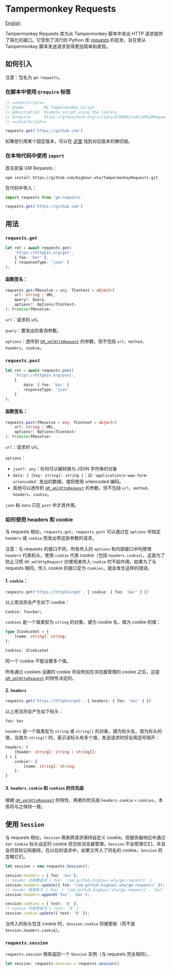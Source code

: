 # Tampermonkey Requests

[English](./README.zh_CN.md)

Tampermonkey Requests 库为从 Tampermonkey 脚本中发出 HTTP 请求提供了简化的接口。它受到了流行的 Python 库 [requests](https://requests.readthedocs.io/en/latest/) 的启发，旨在使从 Tampermonkey 脚本发送请求变得更加简单和直观。

## 如何引入
注意：包名为 `gm-requests`。

### 在脚本中使用 `@require` 标签
```javascript
// ==UserScript==
// @name         My Tampermonkey Script
// @description  Example script using the library
// @require      https://greasyfork.org/scripts/470000/code/GM%20Requests.js
// ==/UserScript==

requests.get('https://github.com')

```

如果想引用某个固定版本，可以在 [这里](https://greasyfork.org/zh-CN/scripts/470000-gm-requests/versions) 找到对应版本的确切值。

### 在本地代码中使用 `import`
首先安装 GM Requests：
```base
npm install https://github.com/bigbowl-wtw/TampermonkeyRequests.git
```
在代码中导入：
```javascript
import requests from 'gm-requests'

requests.get('https://github.com')
```

## 用法
### `requests.get`
```typescript
let ret = await requests.get(
    'https://httpbin.org/get',
    { foo: 'bar' },
    { responseType: 'json' }
);
```

#### 函数签名：
```typescript
requests.get<TResolve = any, TContext = object>(
    url: string | URL,
    query?: Query,
    options?: Options<TContext>
): Promise<TResolve>
```

`url`：请求的 url。

`query`：要发出的查询参数。

`options`：透传到 [`GM_xmlHttpRequest`](https://www.tampermonkey.net/documentation.php?locale=en#api:GM_xmlhttpRequest) 的参数，但不包括 `url`、`method`、`headers`、`cookie`。

### `requests.post`
```typescript
let ret = await requests.post(
    'https://httpbin.org/post',
    {
        data: { foo: 'bar' }
        responseType: 'json'
    }
);
```
#### 函数签名：
```typescript
requests.post<TResolve = any, TContext = object>(
    url: string | URL,
    options?: Options<TContext>
): Promise<TResolve>
```

`url`：请求的 url。

`options`：
- `json?: any`：任何可以被转换为 JSON 字符串的对象
- `data: { [key: string]: string }`：以 `'application/x-www-form-urlencoded'` 发出的数据，值将使用 urlencoded 编码。
- 其他可以透传到 [`GM_xmlHttpRequest`](https://www.tampermonkey.net/documentation.php?locale=en#api:GM_xmlhttpRequest) 的参数，但不包括 `url`、`method`、`headers`、`cookie`。

`json` 和 `data` 只在 `post` 中才其作用。

### 如何使用 headers 和 cookie
与 requests 相似，`requests.get`、`requests.post` 可以通过在 `options` 中指定 `headers` 或 `cookie` 而发出带这些参数的请求。

注意：与 requests 的接口不同，所有传入的 `options` 和内部接口中均使用 `headers` 代表标头，使用 `cookie` 代表 cookie（包括 `headers.cookie`）。这是为了防止习惯 `GM_xmlHttpRequest` 的使用者传入 `cookie` 时不起作用。如果为了与 requests 相同，传入 cookie 的接口定为 `cookies`，就会发生这样的错误。

#### 1. `cookie`：
```typescript
requests.get('https://httpbin/get', { cookie: { foo: 'bar' } })
```
以上用法将会产生如下 cookie：
```text/plain
Cookie: foo=bar;
```
`cookies` 是一个值类型为 `string` 的对象，键为 cookie 名，值为 cookie 的值：
```typescript
type ICookieSet = {
    [name: string]: string;
};

Cookies: ICookieSet
```
同一个 cookie 不能设置多个值。

所有通过 cookies 设置的 cookie 将会附加在浏览器管理的 cookie 之后，这是 [`GM_xmlHttpRequest`](https://www.tampermonkey.net/documentation.php?locale=en#api:GM_xmlhttpRequest) 的特性决定的。 

#### 2. `headers`
```typescript
requests.get('https://httpbin/get', { headers: { foo: 'bar' } })
```
以上用法将会产生如下标头：
```text/plain
foo: bar
```
`headers` 是一个值类型为 `string` 或 `string[]` 的对象，键为标头名，值为标头的值，当值为 `string[]` 时，表示该标头有多个值，发送请求时将会用逗号隔开：
```typescript
headers: {
    [header: string]: string | string[];
} & {
    cookie?: {
        [name: string]: string;
    };
}
```

#### 3. `headers.cookie` 和 `cookies` 的优先级
根据 [`GM_xmlHttpRequest`](https://www.tampermonkey.net/documentation.php?locale=en#api:GM_xmlhttpRequest) 的特性，两者的优先级 `headers.cookie` `>` `cookies`，本库将与之保持一致。

## 使用 `Session`
与 requests 相似，`Session` 用来跨请求保持自定义 cookie。但服务器响应中通过 `Set-Cookie` 标头设定的 cookie 将交给浏览器管理，`Session` 不会管理它们，并且会将其标记和删除，在以后的请求中，如果又传入了同名的 cookie，`Session` 将忽略它们。
```typescript
let session = new requests.Session();

session.headers = { foo: 'bar'};
// header 将被覆盖成 { foo: 'com.github.bigbowl-wtw/gm-requests' }
session.headers.update({ foo: 'com.github.bigbowl-wtw/gm-requests' });
// header 被更新为 { foo: [ 'com.github.bigbowl-wtw/gm-requests', 'bar' ]}
session.headers.append('foo', 'bar');

session.cookies = { test: 'A' };
// cookie 将被更新为 { test: 'B' }
session.cookie.update({ test: 'B' });
```

当传入的标头包含 cookie 时，`Session.cookie` 将被更新（而不是 `Session.headers.cookie`）。

### `requests.session`
`requests.session` 用来返回一个 `Session` 实例（与 requests 完全相同）。
```typescript
let session: requests.Session = requests.session()
```




